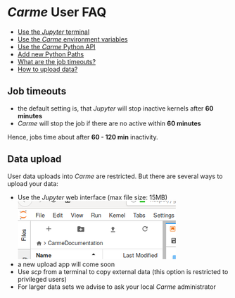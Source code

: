 
# *Carme* User FAQ
* [Use the *Jupyter* terminal](HowTo_Terminal.md)
* [Use the *Carme* environment variables](HowTo_Variables_and_Bashrc.md)
* [Use the *Carme* Python API](Carme_Python_API.md)
* [Add new Python Paths](HowTo_Paths.md)
* [What are the job timeouts?](#job-timeouts)
* [How to upload data?](#data-upload)

## Job timeouts 

* the default setting is, that *Jupyter* will stop inactive kernels after **60 minutes**
* *Carme* will stop the job if there are no active within **60 minutes**

Hence, jobs time about after **60 - 120 min** inactivity.

## Data upload 

User data uploads into *Carme* are restricted. But there are several ways to upload your data:

* Use the *Jupyter* web interface (max file size: 15MB)
![upload](Images/carme_upload.png)
* a new upload app will come soon
* Use *scp* from a terminal to copy external data (this option is restricted to privileged users)
* For larger data sets we advise to ask your local *Carme* administrator

